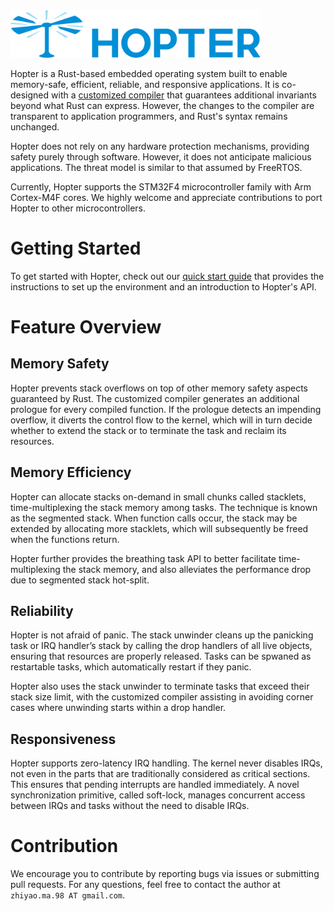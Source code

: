 <img src="./.github/assets/hopter-logo.png" alt="Hopter's Logo" width="400"/>

Hopter is a Rust-based embedded operating system built to enable memory-safe, efficient, reliable, and responsive applications. It is co-designed with a [customized compiler](https://github.com/hopter-project/hopter-compiler-toolchain) that guarantees additional invariants beyond what Rust can express. However, the changes to the compiler are transparent to application programmers, and Rust's syntax remains unchanged.

Hopter does not rely on any hardware protection mechanisms, providing safety purely through software. However, it does not anticipate malicious applications. The threat model is similar to that assumed by FreeRTOS.

Currently, Hopter supports the STM32F4 microcontroller family with Arm Cortex-M4F cores. We highly welcome and appreciate contributions to port Hopter to other microcontrollers.

# Getting Started

To get started with Hopter, check out our [quick start guide](https://github.com/hopter-project/hopter-quick-start) that provides the instructions to set up the environment and an introduction to Hopter's API.

# Feature Overview

## Memory Safety

Hopter prevents stack overflows on top of other memory safety aspects guaranteed by Rust. The customized compiler generates an additional prologue for every compiled function. If the prologue detects an impending overflow, it diverts the control flow to the kernel, which will in turn decide whether to extend the stack or to terminate the task and reclaim its resources.

## Memory Efficiency

Hopter can allocate stacks on-demand in small chunks called stacklets, time-multiplexing the stack memory among tasks. The technique is known as the segmented stack. When function calls occur, the stack may be extended by allocating more stacklets, which will subsequently be freed when the functions return.

Hopter further provides the breathing task API to better facilitate time-multiplexing the stack memory, and also alleviates the performance drop due to segmented stack hot-split.

## Reliability

Hopter is not afraid of panic. The stack unwinder cleans up the panicking task or IRQ handler’s stack by calling the drop handlers of all live objects, ensuring that resources are properly released. Tasks can be spwaned as restartable tasks, which automatically restart if they panic.

Hopter also uses the stack unwinder to terminate tasks that exceed their stack size limit, with the customized compiler assisting in avoiding corner cases where unwinding starts within a drop handler.

## Responsiveness

Hopter supports zero-latency IRQ handling. The kernel never disables IRQs, not even in the parts that are traditionally considered as critical sections. This ensures that pending interrupts are handled immediately. A novel synchronization primitive, called soft-lock, manages concurrent access between IRQs and tasks without the need to disable IRQs.

# Contribution

We encourage you to contribute by reporting bugs via issues or submitting pull requests. For any questions, feel free to contact the author at `zhiyao.ma.98 AT gmail.com`.
